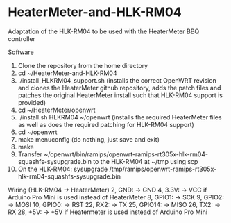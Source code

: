 # HeaterMeter-and-HLK-RM04
Adaptation of the HLK-RM04 to be used with the HeaterMeter BBQ controller

Software
1. Clone the repository from the home directory
2. cd ~/HeaterMeter-and-HLK-RM04
3. ./install_HLKRM04_support.sh (installs the correct OpenWRT revision and clones the HeaterMeter github repository, adds the patch files and patches the original HeaterMeter install such that HLK-RM04 support is provided)
4. cd ~/HeaterMeter/openwrt
5. ./install.sh HLKRM04 ~/openwrt (installs the required HeaterMeter files as well as does the required patching for HLK-RM04 support)
6. cd ~/openwrt
7. make menuconfig (do nothing, just save and exit)
8. make
9. Transfer ~/openwrt/bin/ramips/openwrt-ramips-rt305x-hlk-rm04-squashfs-sysupgrade.bin to the HLK-RM04 at ~/tmp using scp
10. On the HLK-RM04: sysupgrade /tmp/ramips/openwrt-ramips-rt305x-hlk-rm04-squashfs-sysupgrade.bin

Wiring (HLK-RM04 -> HeaterMeter)
2, GND: -> GND
4, 3.3V: -> VCC if Arduino Pro Mini is used instead of HeaterMeter
8, GPIO1: -> SCK
9, GPIO2: -> MOSI
10, GPIO0: -> RST
22, RX2: -> TX
25, GPIO14: -> MISO
26, TX2: -> RX
28, +5V: -> +5V if Heatermeter is used instead of Arduino Pro Mini
